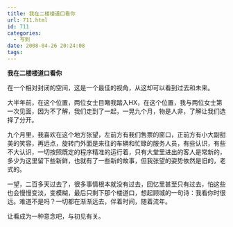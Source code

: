 ```yaml
---
title: 我在二楼楼道口看你
url: 711.html
id: 711
categories:
  - 写到
date: 2008-04-26 20:24:08
tags:
---
```


**我在二楼楼道口看你**

  
在一个相对封闭的空间，这是一个最佳的视角，从这却可以看到过去和未来。  
  
大半年前，在这个位置，两位女士目睹我踏入HX，在这个位置，我与两位女士第一次见面，因为不了解，我们走到了一起，一晃九个月，物是人非，了解让我们选择了分开。  
  
九个月里，我喜欢在这个地方张望，左前方有我们售票的窗口，正前方有小大副甜美的笑容，再远点，旋转门外面是来往的车辆和忙碌的服务人员，有些认识，有些不大认识，一切按照既定的程序精准的运行着，只有大堂里进出的客人是常新的，多少为这里留下些新鲜，也就有了一些新的故事，但我张望的姿势依然是旧的，老式的。  
  
一望，二百多天过去了，很多事情根本就没有过去，回忆里甚至只有过去，怕这些也会慢慢变淡，变模糊，最后只剩下那个楼道口，想起顾城的一句诗：我看你时很远。难道不是吗？一切都在渐渐远去，伴着时间，随着流年。  
  
让看成为一种意念吧，与初见有关。